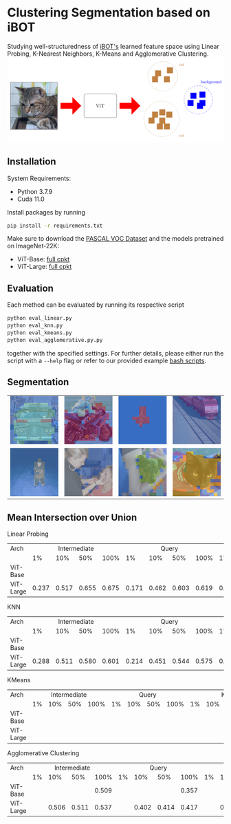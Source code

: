 # Clustering Segmentation based on iBOT
Studying well-structuredness of 
<a href="https://github.com/bytedance/ibot">iBOT's</a> learned feature space using 
Linear Probing, K-Nearest Neighbors, K-Means and Agglomerative Clustering.
<img src=".github/Clustering_Segmentation_Overview.png">

## Installation
System Requirements:
* Python 3.7.9
* Cuda 11.0

Install packages by running
```sh
pip install -r requirements.txt
```

Make sure to download the <a href="http://host.robots.ox.ac.uk/pascal/VOC/voc2012/index.html">PASCAL VOC Dataset</a> and the models pretrained on ImageNet-22K:
<ul>
  <li> ViT-Base: <a href=https://lf3-nlp-opensource.bytetos.com/obj/nlp-opensource/archive/2022/ibot/vitb_16_pt22k/checkpoint.pth> full cpkt </a>
  <li> ViT-Large: <a href="https://lf3-nlp-opensource.bytetos.com/obj/nlp-opensource/archive/2022/ibot/vitl_16_pt22k/checkpoint.pth"> full cpkt </a>
</ul>

## Evaluation
Each method can be evaluated by running its respective script
```sh
python eval_linear.py
python eval_knn.py
python eval_kmeans.py
python eval_agglomerative.py.py
```
together with the specified settings. For further details, please either run the script
with a `--help` flag or refer to our provided example 
<a href="https://github.com/aselimc/iBot-cv/tree/main/example">bash scripts</a>.

## Segmentation

<table>
  <tr>
    <td><img src=".github\segmentation\bus.png"></td>
    <td><img src=".github\segmentation\motorbike.png"></td>
    <td><img src=".github\segmentation\plane.png"></td>
    <td><img src=".github\segmentation\train.png"></td>
  </tr>
  <tr>
  <td><img src=".github\segmentation\kid.png"></td>
  <td><img src=".github\segmentation\women.png"></td>
  <td><img src=".github\segmentation\dog.png"></td>
  <td><img src=".github\segmentation\cat.png"></td>
  </td>
</table>

## Mean Intersection over Union
Linear Probing
<table>
  <tr>
    <td>Arch</td>
    <td colspan=4 align="center">Intermediate</td>
    <td colspan=4 align="center">Query</td>
    <td colspan=4 align="center">Key</td>
    <td colspan=4 align="center">Value</td>
  </tr>
  <tr>
    <td></td>
    <td>1%</td>
    <td>10%</td>
    <td>50%</td>
    <td>100%</td>
    <td>1%</td>
    <td>10%</td>
    <td>50%</td>
    <td>100%</td>
    <td>1%</td>
    <td>10%</td>
    <td>50%</td>
    <td>100%</td>
    <td>1%</td>
    <td>10%</td>
    <td>50%</td>
    <td>100%</td>
  </tr>
  <tr>
    <td>ViT-Base</td>
    <td></td>
    <td></td>
    <td></td>
    <td></td>
    <td></td>
    <td></td>
    <td></td>
    <td></td>
    <td></td>
    <td></td>
    <td></td>
    <td></td>
    <td></td>
  </tr>
  <tr>
    <td>ViT-Large</td>
    <td>0.237</td>
    <td>0.517</td>
    <td>0.655</td>
    <td>0.675</td>
    <td>0.171</td>
    <td>0.462</td>
    <td>0.603</td>
    <td>0.619</td>
    <td>0.200</td>
    <td>0.322</td>
    <td>0.450</td>
    <td>0.448</td>
    <td>0.205</td>
    <td>0.478</td>
    <td>0.615</td>
    <td>0.637</td>
  </tr>
</table>

KNN
<table>
  <tr>
    <td>Arch</td>
    <td colspan=4 align="center">Intermediate</td>
    <td colspan=4 align="center">Query</td>
    <td colspan=4 align="center">Key</td>
    <td colspan=4 align="center">Value</td>
  </tr>
  <tr>
    <td></td>
    <td>1%</td>
    <td>10%</td>
    <td>50%</td>
    <td>100%</td>
    <td>1%</td>
    <td>10%</td>
    <td>50%</td>
    <td>100%</td>
    <td>1%</td>
    <td>10%</td>
    <td>50%</td>
    <td>100%</td>
    <td>1%</td>
    <td>10%</td>
    <td>50%</td>
    <td>100%</td>
  </tr>
  <tr>
    <td>ViT-Base</td>
    <td></td>
    <td></td>
    <td></td>
    <td></td>
    <td></td>
    <td></td>
    <td></td>
    <td></td>
    <td></td>
    <td></td>
    <td></td>
    <td></td>
    <td></td>
  </tr>
  <tr>
    <td>ViT-Large</td>
    <td>0.288</td>
    <td>0.511</td>
    <td>0.580</td>
    <td>0.601</td>
    <td>0.214</td>
    <td>0.451</td>
    <td>0.544</td>
    <td>0.575</td>
    <td>0.237</td>
    <td>0.454</td>
    <td>0.540</td>
    <td>0.559</td>
    <td>0.258</td>
    <td>0.477</td>
    <td>0.551</td>
    <td>0.574</td>
  </tr>
</table>

KMeans
<table>
  <tr>
    <td>Arch</td>
    <td colspan=4 align="center">Intermediate</td>
    <td colspan=4 align="center">Query</td>
    <td colspan=4 align="center">Key</td>
    <td colspan=4 align="center">Value</td>
  </tr>
  <tr>
    <td></td>
    <td>1%</td>
    <td>10%</td>
    <td>50%</td>
    <td>100%</td>
    <td>1%</td>
    <td>10%</td>
    <td>50%</td>
    <td>100%</td>
    <td>1%</td>
    <td>10%</td>
    <td>50%</td>
    <td>100%</td>
    <td>1%</td>
    <td>10%</td>
    <td>50%</td>
    <td>100%</td>
  </tr>
  <tr>
    <td>ViT-Base</td>
    <td></td>
    <td></td>
    <td></td>
    <td></td>
    <td></td>
    <td></td>
    <td></td>
    <td></td>
    <td></td>
    <td></td>
    <td></td>
    <td></td>
    <td></td>
    <td></td>
    <td></td>
    <td></td>
  </tr>
  <tr>
    <td>ViT-Large</td>
    <td></td>
    <td></td>
    <td></td>
    <td></td>
    <td></td>
    <td></td>
    <td></td>
    <td></td>
    <td></td>
    <td></td>
    <td></td>
    <td></td>
    <td></td>
    <td></td>
    <td></td>
    <td></td>
  </tr>
</table>

Agglomerative Clustering
<table>
  <tr>
    <td>Arch</td>
    <td colspan=4 align="center">Intermediate</td>
    <td colspan=4 align="center">Query</td>
    <td colspan=4 align="center">Key</td>
    <td colspan=4 align="center">Value</td>
  </tr>
  <tr>
    <td></td>
    <td>1%</td>
    <td>10%</td>
    <td>50%</td>
    <td>100%</td>
    <td>1%</td>
    <td>10%</td>
    <td>50%</td>
    <td>100%</td>
    <td>1%</td>
    <td>10%</td>
    <td>50%</td>
    <td>100%</td>
    <td>1%</td>
    <td>10%</td>
    <td>50%</td>
    <td>100%</td>
  </tr>
  <tr>
    <td>ViT-Base</td>
    <td></td>
    <td></td>
    <td></td>
    <td>0.509</td>
    <td></td>
    <td></td>
    <td></td>
    <td>0.357</td>
    <td></td>
    <td></td>
    <td></td>
    <td>0.395</td>
    <td></td>
    <td></td>
    <td></td>
    <td>0.454</td>
  </tr>
  <tr>
    <td>ViT-Large</td>
    <td></td>
    <td>0.506</td>
    <td>0.511</td>
    <td>0.537</td>
    <td></td>
    <td>0.402</td>
    <td>0.414</td>
    <td>0.417</td>
    <td></td>
    <td>0.406</td>
    <td>0.436</td>
    <td>0.451</td>
    <td></td>
    <td>0.445</td>
    <td>0.463</td>
    <td>0.486</td>
  </tr>
</table>